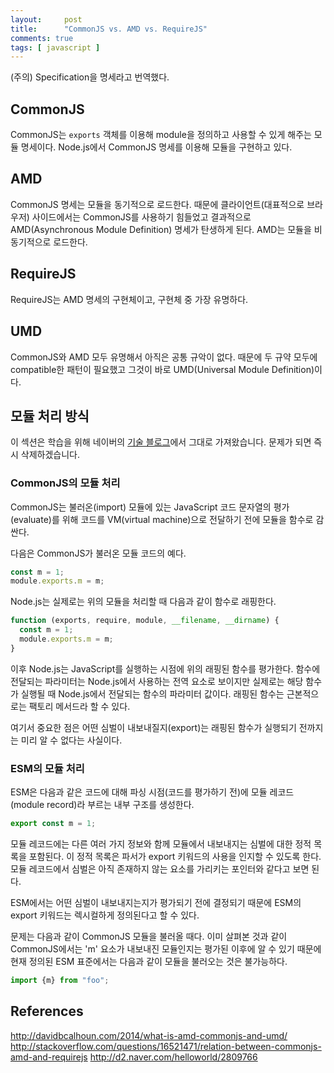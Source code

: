 ```yaml
---
layout:     post
title:      "CommonJS vs. AMD vs. RequireJS"
comments: true
tags: [ javascript ]
---
```


(주의) Specification을 명세라고 번역했다.

## CommonJS

CommonJS는 `exports` 객체를 이용해 module을 정의하고 사용할 수 있게 해주는 모듈 명세이다. Node.js에서 CommonJS 명세를 이용해 모듈을 구현하고 있다.

## AMD

CommonJS 명세는 모듈을 동기적으로 로드한다. 때문에 클라이언트(대표적으로 브라우저) 사이드에서는 CommonJS를 사용하기 힘들었고 결과적으로 AMD(Asynchronous Module Definition) 명세가 탄생하게 된다. AMD는 모듈을 비동기적으로 로드한다.

## RequireJS

RequireJS는 AMD 명세의 구현체이고, 구현체 중 가장 유명하다.

## UMD

CommonJS와 AMD 모두 유명해서 아직은 공통 규악이 없다. 때문에 두 규약 모두에 compatible한 패턴이 필요했고 그것이 바로 UMD(Universal Module Definition)이다.

## 모듈 처리 방식

이 섹션은 학습을 위해 네이버의 [기술 블로그](http://d2.naver.com/helloworld/2809766)에서 그대로 가져왔습니다. 문제가 되면 즉시 삭제하겠습니다.

### CommonJS의 모듈 처리

CommonJS는 불러온(import) 모듈에 있는 JavaScript 코드 문자열의 평가(evaluate)를 위해 코드를 VM(virtual machine)으로 전달하기 전에 모듈을 함수로 감싼다.

다음은 CommonJS가 불러온 모듈 코드의 예다.

```javascript
const m = 1;  
module.exports.m = m;
```

Node.js는 실제로는 위의 모듈을 처리할 때 다음과 같이 함수로 래핑한다.

```javascript
function (exports, require, module, __filename, __dirname) {  
  const m = 1;
  module.exports.m = m;
}
```

이후 Node.js는 JavaScript를 실행하는 시점에 위의 래핑된 함수를 평가한다. 함수에 전달되는 파라미터는 Node.js에서 사용하는 전역 요소로 보이지만 실제로는 해당 함수가 실행될 때 Node.js에서 전달되는 함수의 파라미터 값이다. 래핑된 함수는 근본적으로는 팩토리 메서드라 할 수 있다.

여기서 중요한 점은 어떤 심벌이 내보내질지(export)는 래핑된 함수가 실행되기 전까지는 미리 알 수 없다는 사실이다.


### ESM의 모듈 처리

ESM은 다음과 같은 코드에 대해 파싱 시점(코드를 평가하기 전)에 모듈 레코드(module record)라 부르는 내부 구조를 생성한다.

```javascript
export const m = 1;  
```

모듈 레코드에는 다른 여러 가지 정보와 함께 모듈에서 내보내지는 심벌에 대한 정적 목록을 포함된다. 이 정적 목록은 파서가 export 키워드의 사용을 인지할 수 있도록 한다. 모듈 레코드에서 심벌은 아직 존재하지 않는 요소를 가리키는 포인터와 같다고 보면 된다.

ESM에서는 어떤 심벌이 내보내지는지가 평가되기 전에 결정되기 때문에 ESM의 export 키워드는 렉시컬하게 정의된다고 할 수 있다.

문제는 다음과 같이 CommonJS 모듈을 불러올 때다. 이미 살펴본 것과 같이 CommonJS에서는 'm' 요소가 내보내진 모듈인지는 평가된 이후에 알 수 있기 때문에 현재 정의된 ESM 표준에서는 다음과 같이 모듈을 불러오는 것은 불가능하다.

```javascript
import {m} from "foo";  
```

## References
<http://davidbcalhoun.com/2014/what-is-amd-commonjs-and-umd/>
<http://stackoverflow.com/questions/16521471/relation-between-commonjs-amd-and-requirejs>
<http://d2.naver.com/helloworld/2809766>
